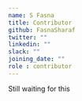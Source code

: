 ```yaml
---
name: S Fasna
title: Contributor
github: FasnaSharaf
twitter: ""
linkedin: ""
slack: ""
joining_date: ""
role : contributor
---
```


Still waiting for this

